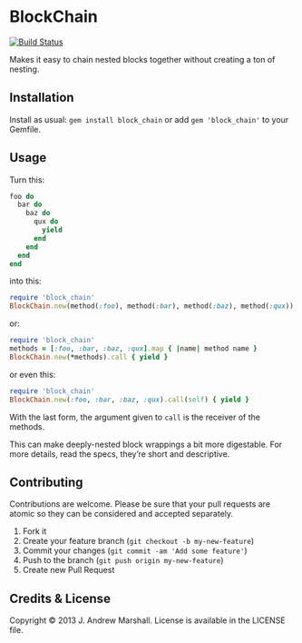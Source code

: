 # BlockChain

[![Build Status](https://secure.travis-ci.org/amarshall/block_chain.png)](http://travis-ci.org/amarshall/block_chain)

Makes it easy to chain nested blocks together without creating a ton of nesting.

## Installation

Install as usual: `gem install block_chain` or add `gem 'block_chain'` to your Gemfile.

## Usage

Turn this:

```ruby
foo do
  bar do
    baz do
      qux do
        yield
      end
    end
  end
end
```

into this:

```ruby
require 'block_chain'
BlockChain.new(method(:foo), method(:bar), method(:baz), method(:qux)).call { yield }
```

or:

```ruby
require 'block_chain'
methods = [:foo, :bar, :baz, :qux].map { |name| method name }
BlockChain.new(*methods).call { yield }
```

or even this:
```ruby
require 'block_chain'
BlockChain.new(:foo, :bar, :baz, :qux).call(self) { yield }
```

With the last form, the argument given to `call` is the receiver of the methods.

This can make deeply-nested block wrappings a bit more digestable. For more details, read the specs, they’re short and descriptive.

## Contributing

Contributions are welcome. Please be sure that your pull requests are atomic so they can be considered and accepted separately.

1. Fork it
2. Create your feature branch (`git checkout -b my-new-feature`)
3. Commit your changes (`git commit -am 'Add some feature'`)
4. Push to the branch (`git push origin my-new-feature`)
5. Create new Pull Request

## Credits & License

Copyright © 2013 J. Andrew Marshall. License is available in the LICENSE file.
